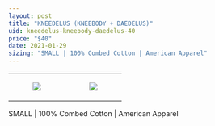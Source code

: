 ```yaml
---
layout: post
title: "KNEEDELUS (KNEEBODY + DAEDELUS)"
uid: kneedelus-kneebody-daedelus-40
price: "$40"
date: 2021-01-29
sizing: "SMALL | 100% Combed Cotton | American Apparel"
---
```




<table style="width:100%;"><tr><td style="vertical-align:top;">
      <figure class="tmblr-full" data-orig-height="2048" data-orig-width="1365" data-orig-src="https://concertshirts.netlify.app/shirts/0497/0497-01.jpg"><img src="https://64.media.tumblr.com/e97e605e1cb9ba13f46d379872b2722e/ae3dc53f7174b40b-c3/s540x810/dbec356185ddf65e84407d52f4352d59872f5e8c.jpg" data-orig-height="2048" data-orig-width="1365" data-orig-src="https://concertshirts.netlify.app/shirts/0497/0497-01.jpg"/></figure></td>
    <td style="vertical-align:top;">
      <figure class="tmblr-full" data-orig-height="2048" data-orig-width="1365" data-orig-src="https://concertshirts.netlify.app/shirts/0497/0497-02.jpg"><img src="https://64.media.tumblr.com/b39f772bed66e539c3bab6523031898b/ae3dc53f7174b40b-11/s540x810/a78d30bb584015b238bc195cfbc92930a052ae36.jpg" data-orig-height="2048" data-orig-width="1365" data-orig-src="https://concertshirts.netlify.app/shirts/0497/0497-02.jpg"/></figure></td>
  </tr></table><p>
  SMALL | 100% Combed Cotton | American Apparel
</p>
